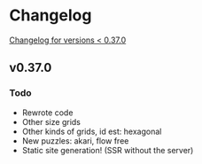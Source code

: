 # Changelog

[Changelog for versions < 0.37.0](./~v0.36.4-old/CHANGELOG.md)

## v0.37.0

### Todo

- Rewrote code
- Other size grids
- Other kinds of grids, id est: hexagonal
- New puzzles: akari, flow free
- Static site generation! (SSR without the server)
